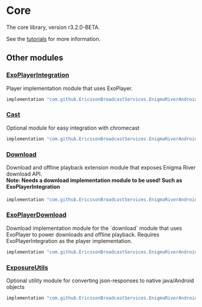 # Core

The core library, version r3.2.0-BETA.

See the [tutorials](tutorials/index.md) for more information.

## Other modules

### [ExoPlayerIntegration](https://github.com/EricssonBroadcastServices/EnigmaRiverAndroidExoPlayerIntegration/tree/r3.2.0-BETA)

<p>Player implementation module that uses ExoPlayer.</p>

```gradle
implementation "com.github.EricssonBroadcastServices.EnigmaRiverAndroid:exoplayerintegration:r3.2.0-BETA"
```

### [Cast](https://github.com/EricssonBroadcastServices/EnigmaRiverAndroidCast/tree/r3.2.0-BETA)

<p>Optional module for easy integration with chromecast</p>

```gradle
implementation "com.github.EricssonBroadcastServices.EnigmaRiverAndroid:cast:r3.2.0-BETA"
```

### [Download](https://github.com/EricssonBroadcastServices/EnigmaRiverAndroidDownload/tree/r3.2.0-BETA)

<p>Download and offline playback extension module that exposes Enigma River download API.</p>
<h4 style="margin-top: -1em">Note: Needs a download implementation module to be used! Such as ExoPlayerIntegration</h4>

```gradle
implementation "com.github.EricssonBroadcastServices.EnigmaRiverAndroid:download:r3.2.0-BETA"
```

### [ExoPlayerDownload](https://github.com/EricssonBroadcastServices/EnigmaRiverAndroidExoPlayerDownload/tree/r3.2.0-BETA)

<p>Download implementation module for the `download` module that uses ExoPlayer to power downloads and offline playback. Requires ExoPlayerIntegration as the player implementation.</p>

```gradle
implementation "com.github.EricssonBroadcastServices.EnigmaRiverAndroid:exoPlayerDownload:r3.2.0-BETA"
```

### [ExposureUtils](https://github.com/EricssonBroadcastServices/EnigmaRiverAndroidExposureUtils/tree/r3.2.0-BETA)

<p>Optional utility module for converting json-responses to native java/Android objects</p>

```gradle
implementation "com.github.EricssonBroadcastServices.EnigmaRiverAndroid:exposureUtils:r3.2.0-BETA"
```